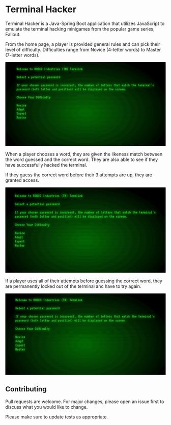 # Terminal Hacker

Terminal Hacker is a Java-Spring Boot application that utilizes JavaScript to emulate the terminal hacking minigames from the popular game series, Fallout.

From the home page, a player is provided general rules and can pick their level of difficulty. Difficulties range from Novice (4-letter words) to Master (7-letter words).

![gif displaying home page](/src/main/resources/static/img/home.gif)

When a player chooses a word, they are given the likeness match between the word guessed and the correct word. They are also able to see if they have successfully hacked the terminal. 

If they guess the correct word before their 3 attempts are up, they are granted access.

![gif displaying a successful round of the game](/src/main/resources/static/img/novice.gif)

If a player uses all of their attempts before guessing the correct word, they are permanently locked out of the terminal anc have to try again.

![gif displaying losing the game](/src/main/resources/static/img/master.gif)

## Contributing
Pull requests are welcome. For major changes, please open an issue first to discuss what you would like to change.

Please make sure to update tests as appropriate.
